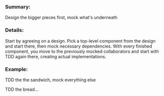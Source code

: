 

### Summary:

Design the bigger pieces first, mock what's underneath


### Details:

Start by agreeing on a design. Pick a top-level component from the design and start there, then mock necessary dependencies. With every finished component, you move to the previously mocked collaborators and start with TDD again there, creating actual implementations.


### Example:

TDD the the sandwich, mock everything else

TDD the bread...
